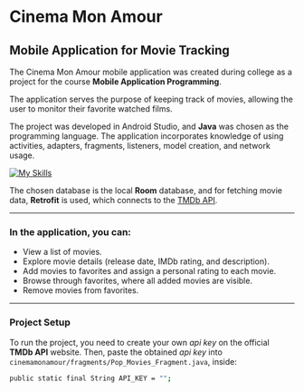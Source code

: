 # Cinema Mon Amour

## Mobile Application for Movie Tracking

The Cinema Mon Amour mobile application was created during college as a project for the course **Mobile Application Programming**.

The application serves the purpose of keeping track of movies, allowing the user to monitor their favorite watched films.

The project was developed in Android Studio, and **Java** was chosen as the programming language. The application incorporates knowledge of using activities, adapters, fragments, listeners, model creation, and network usage.

[![My Skills](https://skillicons.dev/icons?i=androidstudio,java,sqlite)](https://skillicons.dev)

The chosen database is the local **Room** database, and for fetching movie data, **Retrofit** is used, which connects to the [TMDb API](https://www.themoviedb.org/documentation/api).

---

### In the application, you can:

- View a list of movies.
- Explore movie details (release date, IMDb rating, and description).
- Add movies to favorites and assign a personal rating to each movie.
- Browse through favorites, where all added movies are visible.
- Remove movies from favorites.

---

### Project Setup

To run the project, you need to create your own _api key_ on the official **TMDb API** website. Then, paste the obtained _api key_ into `cinemamonamour/fragments/Pop_Movies_Fragment.java`, inside:

```sh
public static final String API_KEY = "";
```

